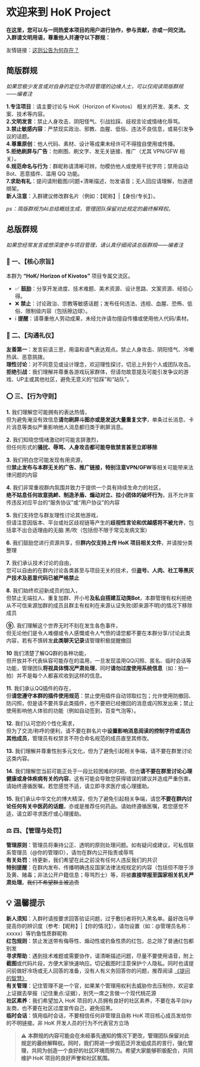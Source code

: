 # 欢迎来到 HoK Project

**在这里，您可以与一同热爱本项目的用户进行协作，参与贡献，亦或一同交流。
入群请文明用语，尊重他人并遵守以下群规：**

友情链接：[这则公告为何存在？](关于群公告的FAQ.md)

## 简版群规

*如果您极少发言或对自身的定位为项目管理的边缘人士，可以仅阅读简版群规——编者注*

**1.专注项目**：请主要讨论与 HoK（Horizon of Kivotos） 相关的开发、美术、文案、技术等内容。  
**2.文明发言**：禁止人身攻击、阴阳怪气、引战拉踩、歧视言论或情绪化辱骂。  
**3.禁止敏感内容**：严禁现实政治、邪教、血腥、低俗、违法不良信息，或易引发争议的话题。  
**4.尊重原创**：他人代码、素材、设计等成果未经许可不得擅自使用或传播。  
**5.拒绝刷屏与广告**：勿刷图、刷文字、发无关链接、推广（尤其 VPN/GFW 相关）。  
**6.规范命名与行为**：群昵称请清晰可辨，勿模仿他人或使用干扰字符；禁用自动 Bot、恶意插件、滥用 QQ 功能。  
**7.求助有礼**：提问请附截图/问题+清晰描述，勿发语音；无人回应请理解，勿道德绑架。  
**新人注意**：入群建议修改群名片（例如：【昵称】|【身份/专长】）。  

*ps：简版群规为AI总结概括生成，管理团队保留对此规定的最终解释权。*
## 总版群规

*如果您经常发言或想深度参与项目管理，请认真仔细阅读总版群规——编者注*

### 🎯 一、【核心宗旨】  

本群为 **“HoK/ Horizon of Kivotos”** 项目专属交流区。

- ✅ **鼓励**：分享开发进度、技术难题、美术资源、设计思路、文案资源、经验心得。  
- ❌ **禁止**：讨论政治、宗教等敏感话题；发布任何违法、违规、血腥、恐怖、低俗、限制级内容（包括擦边球）。  
- ℹ️ **提醒**：请尊重他人劳动成果，未经允许请勿擅自传播或使用他人代码/素材。

### 🤝 二、【沟通礼仪】  

**友善第一**：发言前请三思，用温和语气表达观点。禁止人身攻击、阴阳怪气、冷嘲热讽、恶意挑拨。  
**理性讨论**：对不同意见或设计理念，欢迎理性探讨，切忌上升到个人或团队攻击。  
**拒绝引战**：我们理解并尊重各游戏玩家群体，但请勿故意提及可能引发争议的游戏、UP主或其他社区，避免无意义的“拉踩”和“站队”。

### ⭕ 三、【行为守则】  

**1.** 我们理解您可能拥有的表达热情，  
但为避免淹没有效信息**请勿刷屏斗图亦或是发送大量重复文字**，单条过长消息、卡片消息等类似严重影响他人消息都归类于刷屏消息。  

**2.** 我们知晓您情绪激动时可能言辞激烈，  
但任何形式的**骚扰、辱骂、人身攻击都可能导致禁言甚至立即移除**  

**3.** 我们明白您可能发现有用资源，  
但**禁止发布与本群无关的广告、推广链接，特别注意VPN/GFW**等相关可能带来法律问题的内容  

**4.** 我们非常重视群内氛围并致力于提供一个具有持续生命力的社区，  
**绝不姑息任何故意挑衅、制造矛盾、煽动对立、拉小团体的破坏行为**，且不允许宣传违反对应平台的“服务协议”或“用户协议”的内容  

**5.** 我们支持您与群友理性讨论其他游戏，  
但请注意因版本、平台或社区歧视链等产生的**歧视性言论和优越感将不被允许**，包括拿不出合适理由的无脑 黑/吹（包括但不限于常见发病文案）  

**6.** 我们鼓励您进行资源共享，但**群内仅支持上传 HoK 项目相关文件**，并请按分类整理

**7.** 我们承认技术讨论的自由，  
您可以自由的在群内讨论各类甚至与项目无关的技术，但**盗号、人肉、社工等黑灰产技术及恶意代码已被严格禁止**  

**8.** 我们始终欢迎新成员的加入，  
但禁止无端拉人、重复加群、开小号**及私自搭建互动类Bot**，本群管理有权利拒绝从不可信来源加群的成员且群主有权利在来源认证失败(即来源不明)的情况下移除成员  

**⑨.** 我们理解这个世界无时不刻在发生各色事件，  
但无论他们是令人难绷或令人感慨或令人气愤的请您都不要在本群分享/讨论此类内容，若有不慎转发**此类聊天记录**请管理积极提醒撤回  

**10** 我们清楚了解QQ群的各种功能，  
但开放并不代表纵容可能存在的滥用，一旦发现滥用QQ闪照、匿名、临时会话等功能，管理团队**将视具体情况严肃处理**，同时**请勿过度使用系统信息**（如：拍一拍）并不是每个人都喜欢收到这样的信息。  

**11.** 我们承认QQ插件的存在，  
但**请您遵守本群的插件使用规范**：禁止使用插件自动领取红包；允许使用防撤回、防闪照，但是请不要共享此类插件，也不要把已经撤回的消息或闪照发出来；禁止使用影响他人体验的功能（例如自动签到，百变气泡等）。  

**12.** 我们认可您的个性化需求，  
但为了交流/称呼的便利，请不要在群名片中**设置影响消息阅读的控制字符或高仿其他成员**，管理员有权禁言不符合命名规范的成员直至其修改。  

**13.** 我们理解并尊重性别多元文化，但为了避免引起相关争端，请不要在群里讨论这类内容。  

**14.** 我们理解您当前可能正处于一段比较困难的时期，但也**请不要在群里讨论心理健康或身体疾病有关的内容**，这有可能会导致您获得错误的建议并造成严重伤害。请始终遵循医嘱，若您感觉不适，请立即寻求医疗或心理援助。  

**15.** 我们承认中华文化的博大精深，但为了避免引起相关争端，请您**不要在群内讨论任何有关中医药的话题**，亦或是推荐任何药品。请始终遵循医嘱，若您感觉不适，请立即寻求医疗或心理援助。

### ⚖️ 四、【管理与处罚】  

**管理原则**：管理员将秉持公正、透明的原则处理问题。如有疑问或建议，可私信联系管理员（@你的管理ID），请勿在群内公开指责或辱骂  
**有关处罚**：待更新，我们希望在此之前没有任何人违反我们的共识  
**特别提醒**：在群内发布、传播明确违反国家法律法规规定的内容（包括但不限于涉及黄、赌毒；非法公开户籍信息；辱骂烈士）等，将被**直接举报至国家相关机关严肃处理**。~~我们不希望群主被追责~~

## 💡 温馨提示  

**新人须知**：入群时请按要求回答验证问题，过于敷衍者将列入黑名单。最好改马甲提高你的辨识度（参考:【昵称】|【你的情况】），请勿设置（如：@管理员名称：xxxxx）等钓鱼性质群昵称  
**红包规则**：禁止发送带有侮辱性、煽动性或钓鱼性质的红包，总之除了普通红包都别发  
**寻求帮助**：遇到技术难题或需要协作，请清晰描述问题，尽量不要使用语音，附上**截图**或代码片段，方便大家快速响应。切记截图时注意保护个人隐私。同时也请提问前做好冷场或无人回答的准备，没有人有义务回答你的问题，推荐阅读 [《提问的智慧》](https://github.com/ryanhanwu/How-To-Ask-Questions-The-Smart-Way/blob/master/README-zh_CN.md)  
**有关管理**：记住管理不是一个官，如果某个管理用权利去威胁你去压制你，欢迎拿上证据去举报（记住重点:证据），别凭一席之言做一个现代桃花源  
**社区素养**：我们希望加入 HoK 项目的人员拥有良好的社区素养，不要在各平台ky友商，也不要在社区过度宣传自己，避免招黑。  
**临时会话**：慎用临时会话，不要相信任何非管理且自称 HoK 项目核心成员发给你的不明链接。非 HoK 开发人员的行为不代表官方立场  

> ⚠ **本群规的内容可能会在未经事先通知的情况下更改，管理团队保留对此规定的最终解释权。同时，我们将进一步规范泛开发组成员的言行，强化管理，共同为创造一个良好的社区环境而努力。希望大家能够积极配合，共同维护 HoK 项目的良好声誉和社区氛围。**
